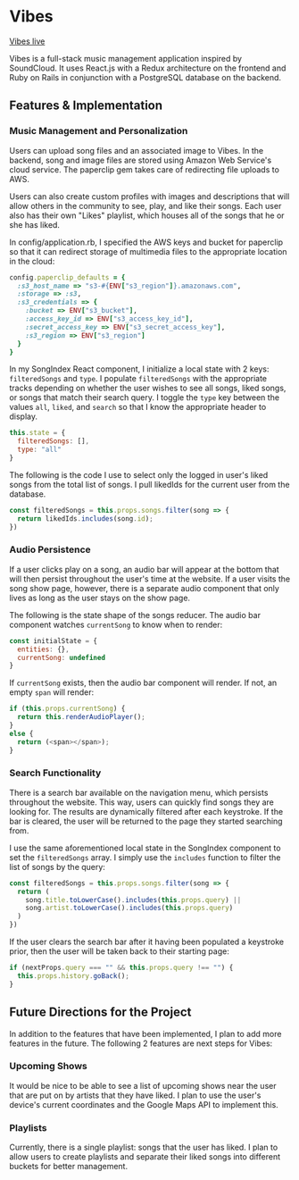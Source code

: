 # Vibes

[Vibes live][heroku]

[heroku]: https://vibes21.herokuapp.com/#/

Vibes is a full-stack music management application inspired by SoundCloud. It uses
React.js with a Redux architecture on the frontend and Ruby on Rails in conjunction
with a PostgreSQL database on the backend.

## Features & Implementation

### Music Management and Personalization

Users can upload song files and an associated image to Vibes. In the backend, song
and image files are stored using Amazon Web Service's cloud service. The paperclip
gem takes care of redirecting file uploads to AWS.

Users can also create custom profiles with images and descriptions that will allow others in
the community to see, play, and like their songs. Each user also has their own "Likes"
playlist, which houses all of the songs that he or she has liked.

In config/application.rb, I specified the AWS keys and bucket for paperclip so
that it can redirect storage of multimedia files to the appropriate location in
the cloud:

```ruby
config.paperclip_defaults = {
  :s3_host_name => "s3-#{ENV["s3_region"]}.amazonaws.com",
  :storage => :s3,
  :s3_credentials => {
    :bucket => ENV["s3_bucket"],
    :access_key_id => ENV["s3_access_key_id"],
    :secret_access_key => ENV["s3_secret_access_key"],
    :s3_region => ENV["s3_region"]
  }
}
```

In my SongIndex React component, I initialize a local state with 2 keys:
`filteredSongs` and `type`. I populate `filteredSongs` with the appropriate tracks
depending on whether the user wishes to see all songs, liked songs, or songs that
match their search query. I toggle the `type` key between the values `all`,
`liked`, and `search` so that I know the appropriate header to display.

```javascript
this.state = {
  filteredSongs: [],
  type: "all"
}
```

The following is the code I use to select only the logged in user's liked songs
from the total list of songs. I pull likedIds for the current user from the
database.

```javascript
const filteredSongs = this.props.songs.filter(song => {
  return likedIds.includes(song.id);
})
```

### Audio Persistence

If a user clicks play on a song, an audio bar will appear at the bottom that will
then persist throughout the user's time at the website. If a user visits the song
show page, however, there is a separate audio component that only lives as long as
the user stays on the show page.

The following is the state shape of the songs reducer. The audio bar component
watches `currentSong` to know when to render:

```js
const initialState = {
  entities: {},
  currentSong: undefined
}
```

If `currentSong` exists, then the audio bar component will render. If not, an
empty `span` will render:

```javascript
if (this.props.currentSong) {
  return this.renderAudioPlayer();
}
else {
  return (<span></span>);
}
```

### Search Functionality

There is a search bar available on the navigation menu, which persists throughout
the website. This way, users can quickly find songs they are looking for. The results
are dynamically filtered after each keystroke. If the bar is cleared, the user will
be returned to the page they started searching from.

I use the same aforementioned local state in the SongIndex component to set
the `filteredSongs` array. I simply use the `includes` function to filter the
list of songs by the query:

```javascript
const filteredSongs = this.props.songs.filter(song => {
  return (
    song.title.toLowerCase().includes(this.props.query) ||
    song.artist.toLowerCase().includes(this.props.query)
  )
})
```

If the user clears the search bar after it having been populated a keystroke prior,
then the user will be taken back to their starting page:

```javascript
if (nextProps.query === "" && this.props.query !== "") {
  this.props.history.goBack();
}
```

## Future Directions for the Project

In addition to the features that have been implemented, I plan to add
more features in the future. The following 2 features are next steps for Vibes:

### Upcoming Shows

It would be nice to be able to see a list of upcoming shows near the user that are
put on by artists that they have liked. I plan to use the user's device's current
coordinates and the Google Maps API to implement this.

### Playlists

Currently, there is a single playlist: songs that the user has liked. I plan to
allow users to create playlists and separate their liked songs into different
buckets for better management.
